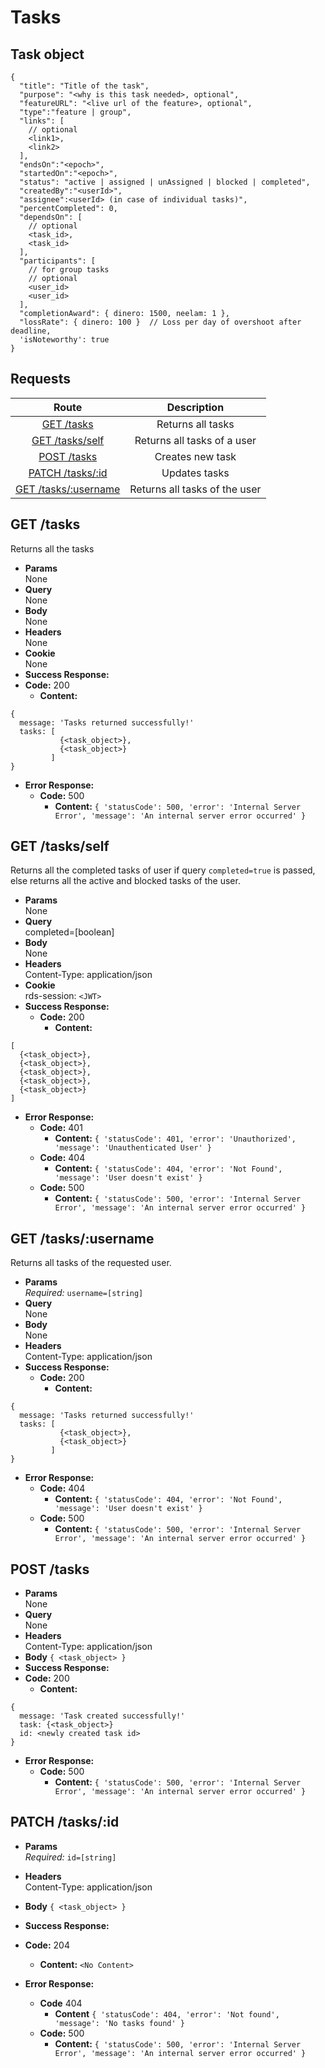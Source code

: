# Tasks

## Task object

```
{
  "title": "Title of the task",
  "purpose": "<why is this task needed>, optional",
  "featureURL": "<live url of the feature>, optional",
  "type":"feature | group",
  "links": [
    // optional
    <link1>,
    <link2>
  ],
  "endsOn":"<epoch>",
  "startedOn":"<epoch>",
  "status": "active | assigned | unAssigned | blocked | completed",
  "createdBy":"<userId>",
  "assignee":<userId> (in case of individual tasks)",
  "percentCompleted": 0,
  "dependsOn": [
    // optional
    <task_id>,
    <task_id>
  ],
  "participants": [
    // for group tasks
    // optional
    <user_id>
    <user_id>
  ],
  "completionAward": { dinero: 1500, neelam: 1 },
  "lossRate": { dinero: 100 }  // Loss per day of overshoot after deadline,
  'isNoteworthy': true
}
```

## **Requests**

|               Route                |    Description    |
| :--------------------------------: | :---------------: |
|      [GET /tasks](#get-tasks)      | Returns all tasks |
|      [GET /tasks/self](#get-tasksself)      | Returns all tasks of a user |
|     [POST /tasks](#post-tasks)     | Creates new task  |
| [PATCH /tasks/:id](#patch-tasksid) |   Updates tasks   |
| [GET /tasks/:username](#get-tasksusername) |  Returns all tasks of the user |

## **GET /tasks**

Returns all the tasks

- **Params**  
  None
- **Query**  
  None
- **Body**  
  None
- **Headers**  
  None
- **Cookie**  
  None
- **Success Response:**
- **Code:** 200
  - **Content:**

```
{
  message: 'Tasks returned successfully!'
  tasks: [
           {<task_object>},
           {<task_object>}
         ]
}
```

- **Error Response:**
  - **Code:** 500
    - **Content:** `{ 'statusCode': 500, 'error': 'Internal Server Error', 'message': 'An internal server error occurred' }`


## **GET /tasks/self**

Returns all the completed tasks of user if query `completed=true` is passed, else returns all the active and blocked tasks of the user.

- **Params**  
  None
- **Query**  
  completed=[boolean]
- **Body**  
  None
- **Headers**  
  Content-Type: application/json
- **Cookie**  
  rds-session: `<JWT>`
- **Success Response:**
  - **Code:** 200
    - **Content:**
```
[
  {<task_object>},
  {<task_object>},
  {<task_object>},
  {<task_object>},
  {<task_object>}
]
```

- **Error Response:**
  - **Code:** 401
    - **Content:** `{ 'statusCode': 401, 'error': 'Unauthorized', 'message': 'Unauthenticated User' }`
  - **Code:** 404
    - **Content:** `{ 'statusCode': 404, 'error': 'Not Found', 'message': 'User doesn't exist' }`
  - **Code:** 500
    - **Content:** `{ 'statusCode': 500, 'error': 'Internal Server Error', 'message': 'An internal server error occurred' }`

## **GET /tasks/:username**

Returns all tasks of the requested user.

- **Params**  
  _Required:_ `username=[string]`
- **Query**  
  None
- **Body**  
  None
- **Headers**  
  Content-Type: application/json
- **Success Response:**
  - **Code:** 200
    - **Content:**
```
{
  message: 'Tasks returned successfully!'
  tasks: [
           {<task_object>},
           {<task_object>}
         ]
}
```

- **Error Response:**
  - **Code:** 404
    - **Content:** `{ 'statusCode': 404, 'error': 'Not Found', 'message': 'User doesn't exist' }`
  - **Code:** 500
    - **Content:** `{ 'statusCode': 500, 'error': 'Internal Server Error', 'message': 'An internal server error occurred' }`


## **POST /tasks**

- **Params**  
  None
- **Query**  
  None
- **Headers**  
  Content-Type: application/json
- **Body** `{ <task_object> }`
- **Success Response:**
- **Code:** 200
  - **Content:**

```
{
  message: 'Task created successfully!'
  task: {<task_object>}
  id: <newly created task id>
}
```

- **Error Response:**
  - **Code:** 500
    - **Content:** `{ 'statusCode': 500, 'error': 'Internal Server Error', 'message': 'An internal server error occurred' }`

## **PATCH /tasks/:id**

- **Params**  
  _Required:_ `id=[string]`

- **Headers**  
  Content-Type: application/json
- **Body** `{ <task_object> }`
- **Success Response:**
- **Code:** 204

  - **Content:** `<No Content>`

- **Error Response:**
  - **Code** 404
    - **Content** `{ 'statusCode': 404, 'error': 'Not found', 'message': 'No tasks found' }`
  - **Code:** 500
    - **Content:** `{ 'statusCode': 500, 'error': 'Internal Server Error', 'message': 'An internal server error occurred' }`
